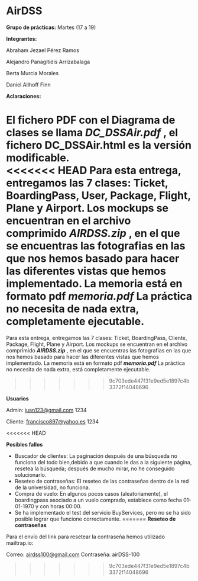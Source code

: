 ﻿# AirDSS

**Grupo de prácticas:** Martes (17 a 19)

**Integrantes:**

Abraham Jezael Pérez Ramos

Alejandro Panagitidis Arrizabalaga

Berta Murcia Morales

Daniel Allhoff Finn

**Aclaraciones:** 

El fichero PDF con el Diagrama de clases se llama ***DC_DSSAir.pdf*** , el fichero DC_DSSAir.html es la versión modificable.  
<<<<<<< HEAD
Para esta entrega, entregamos las 7 clases: Ticket, BoardingPass, User, Package, Flight, Plane y Airport.
Los mockups se encuentran en el archivo comprimido ***AIRDSS.zip*** , en el que se encuentras las fotografias en las que nos hemos basado para hacer las diferentes vistas que hemos implementado.
La memoria está en formato pdf ***memoria.pdf***
La práctica no necesita de nada extra, completamente ejecutable.
=======
Para esta entrega, entregamos las 7 clases: Ticket, BoardingPass, Cliente, Package, Flight, Plane y Airport.
Los mockups se encuentran en el archivo comprimido ***AIRDSS.zip*** , en el que se encuentras las fotografias en las que nos hemos basado para hacer las diferentes vistas que hemos implementado.
La memoria está en formato pdf ***memoria.pdf***
La práctica no necesita de nada extra, está completamente ejecutable.
>>>>>>> 9c703ede447f31e9ed5e1897c4b3372f14048696

**Usuarios** 

Admin: juan123@gmail.com 1234

Cliente: francisco897@yahoo.es 1234

<<<<<<< HEAD

**Posibles fallos**

* Buscador de clientes: La paginación después de una búsqueda no funciona del todo bien,debido a que cuando le das a la siguiente página, resetea la búsqueda; después de mucho mirar, no he conseguido solucionarlo.
* Reseteo de contraseñas: El reseteo de las contraseñas dentro de la red de la universidad, no funciona.
* Compra de vuelo: En algunos pocos casos (aleatoriamente), el boardingpass asociado a un vuelo comprado, establece como fecha 01-01-1970 y con horas 00:00.
* Se ha implementado el test del servicio BuyServices, pero no se ha sido posible lograr que funcione correctamente.
=======
**Reseteo de contraseñas**

Para el envío del link para resetear la contraseña hemos utilizado mailtrap.io:

Correo: airdss100@gmail.com
Contraseña: airDSS-100
>>>>>>> 9c703ede447f31e9ed5e1897c4b3372f14048696
